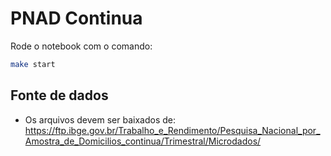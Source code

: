 # PNAD Continua

Rode o notebook com o comando:

```bash
make start
```

## Fonte de dados
* Os arquivos devem ser baixados de: https://ftp.ibge.gov.br/Trabalho_e_Rendimento/Pesquisa_Nacional_por_Amostra_de_Domicilios_continua/Trimestral/Microdados/

